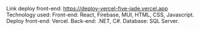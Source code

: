 Link deploy front-end: https://deploy-vercel-five-jade.vercel.app
Technology used:
Front-end: React, Firebase, MUI, HTML, CSS, Javascript.
Deploy front-end: Vercel.
Back-end: .NET, C#.
Database: SQL Server.
